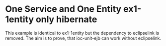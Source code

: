 # One Service and One Entity ex1-1entity only hibernate

This example is identical to ex1-1entity but the dependency to eclipselink is removed.
The aim is to prove, that ioc-unit-ejb can work without eclipselink.